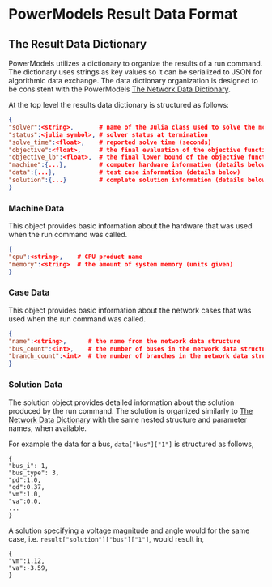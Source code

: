 # PowerModels Result Data Format

## The Result Data Dictionary

PowerModels utilizes a dictionary to organize the results of a run command. The dictionary uses strings as key values so it can be serialized to JSON for algorithmic data exchange.
The data dictionary organization is designed to be consistent with the PowerModels [The Network Data Dictionary](@ref).

At the top level the results data dictionary is structured as follows:

```json
{
"solver":<string>,       # name of the Julia class used to solve the model
"status":<julia symbol>, # solver status at termination
"solve_time":<float>,    # reported solve time (seconds)
"objective":<float>,     # the final evaluation of the objective function
"objective_lb":<float>,  # the final lower bound of the objective function (if available)
"machine":{...},         # computer hardware information (details below)
"data":{...},            # test case information (details below)
"solution":{...}         # complete solution information (details below)
}
```

### Machine Data

This object provides basic information about the hardware that was 
used when the run command was called.

```json
{
"cpu":<string>,    # CPU product name
"memory":<string>  # the amount of system memory (units given)
}
```

### Case Data

This object provides basic information about the network cases that was 
used when the run command was called.

```json
{
"name":<string>,      # the name from the network data structure
"bus_count":<int>,    # the number of buses in the network data structure
"branch_count":<int>  # the number of branches in the network data structure
}
```

### Solution Data

The solution object provides detailed information about the solution 
produced by the run command.  The solution is organized similarly to 
[The Network Data Dictionary](@ref) with the same nested structure and 
parameter names, when available.

For example the data for a bus, `data["bus"]["1"]` is structured as follows,

```
{
"bus_i": 1,
"bus_type": 3,
"pd":1.0,
"qd":0.37,
"vm":1.0,
"va":0.0,
...
}
```

A solution specifying a voltage magnitude and angle would for the same case, i.e. `result["solution"]["bus"]["1"]`, would result in,

```
{
"vm":1.12,
"va":-3.59,
}
```




